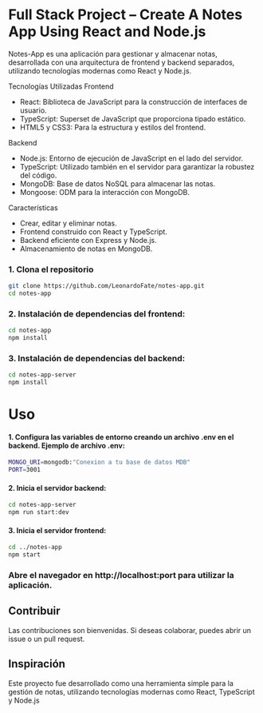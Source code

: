 

# Full Stack Project – Create A Notes App Using React and Node.js

Notes-App es una aplicación para gestionar y almacenar notas, desarrollada con una arquitectura de frontend 
y backend separados, utilizando tecnologías modernas como React y Node.js.

Tecnologías Utilizadas
Frontend
 
 * React: Biblioteca de JavaScript para la construcción de interfaces de usuario.
 * TypeScript: Superset de JavaScript que proporciona tipado estático.
 * HTML5 y CSS3: Para la estructura y estilos del frontend.

Backend
 
 * Node.js: Entorno de ejecución de JavaScript en el lado del servidor.
 * TypeScript: Utilizado también en el servidor para garantizar la robustez del código.
 * MongoDB: Base de datos NoSQL para almacenar las notas.
 * Mongoose: ODM para la interacción con MongoDB.

Características
 * Crear, editar y eliminar notas.
 * Frontend construido con React y TypeScript.
 * Backend eficiente con Express y Node.js.
 * Almacenamiento de notas en MongoDB.

### 1. Clona el repositorio
```bash
git clone https://github.com/LeonardoFate/notes-app.git
cd notes-app
```
### 2. Instalación de dependencias del frontend:
```bash
cd notes-app
npm install
```

### 3. Instalación de dependencias del backend:
```bash
cd notes-app-server
npm install
```

# Uso

#### 1. Configura las variables de entorno creando un archivo .env en el backend. Ejemplo de archivo .env:

```bash
MONGO_URI=mongodb:"Conexion a tu base de datos MDB"
PORT=3001
```
#### 2. Inicia el servidor backend:

```bash
cd notes-app-server
npm run start:dev
```
#### 3. Inicia el servidor frontend:
```bash
cd ../notes-app
npm start
```

### Abre el navegador en http://localhost:port para utilizar la aplicación.


## Contribuir
Las contribuciones son bienvenidas. Si deseas colaborar, puedes abrir un issue o un pull request.

## Inspiración

Este proyecto fue desarrollado como una herramienta simple para la gestión de notas, utilizando tecnologías modernas como React, TypeScript y Node.js
